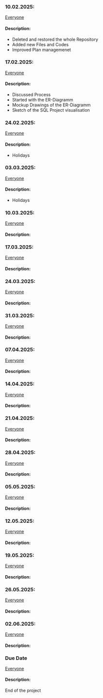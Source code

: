 ### 10.02.2025:
[Everyone](https://github.com/kingkushgaming/PSS/edit/main/docs/CONTRIBUTING.md)
#### Description:

- Deleted and restored the whole Repository
- Added new Files and Codes
- Improved Plan managemenet


### 17.02.2025:  
[Everyone](https://github.com/kingkushgaming/PSS/edit/main/docs/CONTRIBUTING.md)  
#### Description:

- Discussed Process
- Started with the ER-Diagramm
- Mockup Drawings of the ER-Diagramm
- Sketch of the SQL Project visualisation


### 24.02.2025:  
[Everyone](https://github.com/kingkushgaming/PSS/edit/main/docs/CONTRIBUTING.md)  
#### Description:
- Holidays

### 03.03.2025:  
[Everyone](https://github.com/kingkushgaming/PSS/edit/main/docs/CONTRIBUTING.md)  
#### Description:
- Holidays

### 10.03.2025:  
[Everyone](https://github.com/kingkushgaming/PSS/edit/main/docs/CONTRIBUTING.md)  
#### Description:


### 17.03.2025:  
[Everyone](https://github.com/kingkushgaming/PSS/edit/main/docs/CONTRIBUTING.md)  
#### Description:


### 24.03.2025:  
[Everyone](https://github.com/kingkushgaming/PSS/edit/main/docs/CONTRIBUTING.md)  
#### Description:


### 31.03.2025:  
[Everyone](https://github.com/kingkushgaming/PSS/edit/main/docs/CONTRIBUTING.md)  
#### Description:


### 07.04.2025:  
[Everyone](https://github.com/kingkushgaming/PSS/edit/main/docs/CONTRIBUTING.md)  
#### Description:


### 14.04.2025:  
[Everyone](https://github.com/kingkushgaming/PSS/edit/main/docs/CONTRIBUTING.md)  
#### Description:



### 21.04.2025:  
[Everyone](https://github.com/kingkushgaming/PSS/edit/main/docs/CONTRIBUTING.md)  
#### Description:



### 28.04.2025:  
[Everyone](https://github.com/kingkushgaming/PSS/edit/main/docs/CONTRIBUTING.md)  
#### Description:


### 05.05.2025:  
[Everyone](https://github.com/kingkushgaming/PSS/edit/main/docs/CONTRIBUTING.md)  
#### Description:


### 12.05.2025:  
[Everyone](https://github.com/kingkushgaming/PSS/edit/main/docs/CONTRIBUTING.md)  
#### Description:


### 19.05.2025:  
[Everyone](https://github.com/kingkushgaming/PSS/edit/main/docs/CONTRIBUTING.md)  
#### Description:


### 26.05.2025:  
[Everyone](https://github.com/kingkushgaming/PSS/edit/main/docs/CONTRIBUTING.md)  
#### Description:


### 02.06.2025:  
[Everyone](https://github.com/kingkushgaming/PSS/edit/main/docs/CONTRIBUTING.md)  
#### Description:


### Due Date 
[Everyone](https://github.com/kingkushgaming/PSS/edit/main/docs/CONTRIBUTING.md)  
#### Description:
 End of the project 
